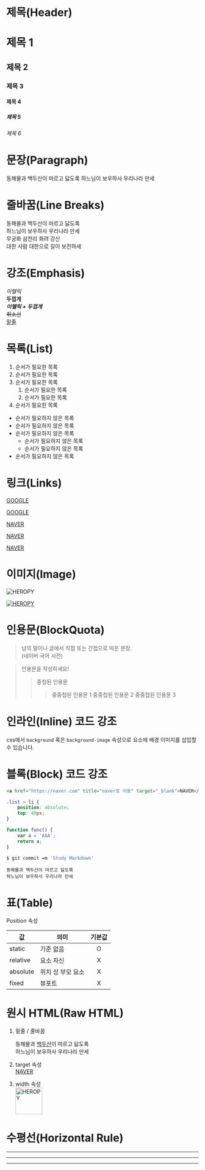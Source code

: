 # 제목(Header)

<!-- #과 텍스트 사이에 띄어쓰기 권장 -->
# 제목 1
## 제목 2
### 제목 3
#### 제목 4
##### 제목 5
###### 제목 6
<!-- ------------------------- -->
# 문장(Paragraph)

동해물과 백두산이 마르고 닳도록
하느님이 보우하사 우리나라 만세
<!-- ------------------------- -->
# 줄바꿈(Line Breaks)

<!-- 띄어쓰기 2번 or &lt;br /&gt; 사용 -->
동해물과 백두산이 마르고 닳도록  
하느님이 보우하사 우리나라 만세  
무궁화 삼천리 화려 강산  
대한 사람 대한으로 길이 보전하세
<!-- ------------------------- -->
# 강조(Emphasis)

_이텔릭_  
**두껍게**  
**_이텔릭 + 두껍게_**  
~~취소선~~  
<u>밑줄</u>
<!-- ------------------------- -->
# 목록(List)

1. 순서가 필요한 목록
1. 순서가 필요한 목록
1. 순서가 필요한 목록
    1. 순서가 필요한 목록
    1. 순서가 필요한 목록
1. 순서가 필요한 목록

<!-- -과 텍스트 사이에 띄어쓰기 -->
- 순서가 필요하지 않은 목록
- 순서가 필요하지 않은 목록
- 순서가 필요하지 않은 목록
    - 순서가 필요하지 않은 목록
    - 순서가 필요하지 않은 목록 
- 순서가 필요하지 않은 목록
<!-- ------------------------- -->
# 링크(Links)

<a href="https://google.com">GOOGLE</a>

[GOOGLE](https://google.com)

<a href="https://naver.com" title="naver로 이동">NAVER</a>

[NAVER](https://naver.com "naver로 이동")

<!-- MARKDOWN에서 target 속성은 제공하고 있지 않음 -->
<a href="https://naver.com" title="naver로 이동" target="_blank">NAVER</a>  
<!-- ------------------------- -->
# 이미지(Image)

![HEROPY](https://heropy.blog/css/images/logo.png)

<!-- 이미지에 링크 연결 -->
[![HEROPY](https://heropy.blog/css/images/logo.png)](https://heropy.blog)
<!-- ------------------------- -->
# 인용문(BlockQuota)

> 남의 말이나 글에서 직접 또는 간접으로 따온 문장.  
> (네이버 국어 사전)

> 인용문을 작성하세요!
>> 중첩된 인용문
>>> 중중첩된 인용문 1
>>> 중중첩된 인용문 2
>>> 중중첩된 인용문 3
<!-- ------------------------- -->
# 인라인(Inline) 코드 강조

css에서 `background` 혹은 `background-image` 속성으로 요소에 배경 이미지를 삽입할 수 있습니다.
<!-- ------------------------- -->
# 블록(Block) 코드 강조

```html
<a href="https://naver.com" title="naver로 이동" target="_blank">NAVER</a>  
```

```css
.list > li {
    position: absolute;
    top: 40px;
}
```

```javascript
function func() {
    var a = 'AAA';
    return a;
}
```

<!-- $는 터미널에 입력되는 코드임을 의미하는 표시이며 실제로는 $ 이후부터 작성한다 -->
```bash
$ git commit =m 'Study Markdown'
```

```plaintext
동해물과 백두산이 마르고 닳도록
하느님이 보우하사 우리나라 만세
```
<!-- ------------------------- -->
# 표(Table)

<!-- 
--      기본값;왼쪽 정렬
:--:    가운데 정렬
--:     오른쪽 정렬
 -->

Position 속성

값 | 의미 | 기본값
--|--|:--:
static | 기준 없음 | O
relative | 요소 자신 | X
absolute | 위치 상 부모 요소 | X
fixed | 뷰포트 | X
<!-- ------------------------- -->
# 원시 HTML(Raw HTML)
<!-- 마크다운에서 지원되지 않는 문법은 다음과 같이 원시 HTML 문법을 사용하여 작성한다 -->

1. 밑줄 / 줄바꿈
    <!-- <u></u> 대신 <span style="text-decoration: underline;"></span>을 사용하길 권장-->
    동해물과 <u>백두산</u>이 마르고 닳도록<br />하느님이 보우하사 우리나라 만세

1. target 속성  
    <a href="https://naver.com" title="naver로 이동" target="_blank">NAVER</a>

1. width 속성  
    <img width="70" src="https://heropy.blog/css/images/logo.png" alt="HEROPY" />
<!-- ------------------------- -->
# 수평선(Horizontal Rule)

---
***
___